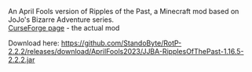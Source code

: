 An April Fools version of Ripples of the Past, a Minecraft mod based on JoJo's Bizarre Adventure series.  
[CurseForge page](https://www.curseforge.com/minecraft/mc-mods/ripples-of-the-past) - the actual mod

Download here: https://github.com/StandoByte/RotP-2.2.2/releases/download/AprilFools2023/JJBA-RipplesOfThePast-1.16.5-2.2.2.jar
